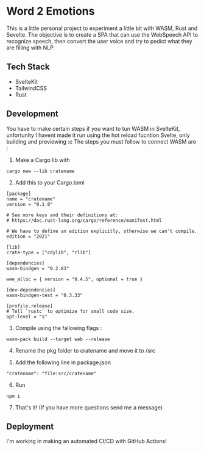# Word 2 Emotions

This is a little personal project to experiment a little bit with WASM, Rust and Sevelte.
The objective is to create a SPA that can use the WebSpeech API to recognize speech, then
convert the user voice and try to pedict what they are filling with NLP.

## Tech Stack

- SvelteKit
- TailwindCSS
- Rust

## Development

You have to make certain steps if you want to tun WASM in SvelteKit, unfortunlty I havent
made it run using the hot reload fucntion Svelte, only building and previewing :c
The steps you must follow to connect WASM are :

1. Make a Cargo lib with

`cargo new --lib cratename`

2. Add this to your Cargo.toml

```
[package]
name = "cratename"
version = "0.1.0"

# See more keys and their definitions at:
# https://doc.rust-lang.org/cargo/reference/manifest.html

# We have to define an edition explicitly, otherwise we can't compile.
edition = "2021"

[lib]
crate-type = ["cdylib", "rlib"]

[dependencies]
wasm-bindgen = "0.2.83"

wee_alloc = { version = "0.4.5", optional = true }

[dev-dependencies]
wasm-bindgen-test = "0.3.33"

[profile.release]
# Tell `rustc` to optimize for small code size.
opt-level = "s"
```

3. Compile using the fallowing flags :

`wasm-pack build --target web --release`

4. Rename the pkg folder to cratename and move it to /src

5. Add the following line in package.json

`"cratename": "file:src/cratename"`

6. Run

`npm i`

7. That's it! (If you have more questions send me a message)

## Deployment

I'm working in making an automated CI/CD with GitHub Actions!

